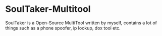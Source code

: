 # SoulTaker-Multitool
SoulTaker is a Open-Source MultiTool written by myself, contains a lot of things such as a phone spoofer, ip lookup, dox tool etc.
